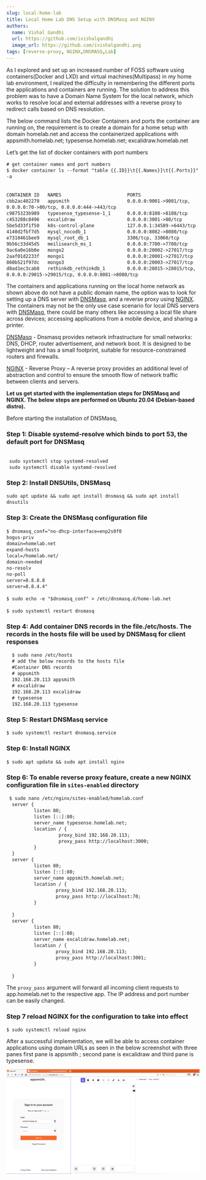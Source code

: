 ```yaml
---
slug: local-home-lab
title: Local Home Lab DNS Setup with DNSMasq and NGINX
authors:
  name: Vishal Gandhi
  url: https://github.com/ivishalgandhi
  image_url: https://github.com/ivishalgandhi.png
tags: [reverse-proxy, NGINX,DNSMASQ,Lab]
---
```


As I explored and set up an increased number of FOSS software using containers(Docker and LXD) and virtual machines(Multipass) in my home lab environment, I realized the difficulty in remembering the different ports the applications and containers are running. The solution to address this problem was to have a Domain Name System for the local network, which works to resolve local and external addresses with a reverse proxy to redirect calls based on DNS resolution.

<!--truncate-->


The below command lists the Docker Containers and ports the container are running on, the requirement is to create a domain for a home setup with domain homelab.net and access the containerized applications with appsmith.homelab.net; typesense.homelab.net; excalidraw.homelab.net

Let’s get the list of docker containers with port numbers

```shell
# get container names and port numbers
$ docker container ls --format "table {{.ID}}\t{{.Names}}\t{{.Ports}}" -a


CONTAINER ID   NAMES                        PORTS
cbb2ac402270   appsmith                     0.0.0.0:9001->9001/tcp, 0.0.0.0:70->80/tcp, 0.0.0.0:444->443/tcp
c9875323b989   typesense_typesense-1_1      0.0.0.0:8108->8108/tcp
c453288c8496   excalidraw                   0.0.0.0:3001->80/tcp
5be5d33f1f50   k8s-control-plane            127.0.0.1:34589->6443/tcp
4140d2fbf7d5   mysql_nocodb_1               0.0.0.0:8082->8080/tcp
e7310461bee9   mysql_root_db_1              3306/tcp, 33060/tcp
9b56c33d45d5   meilisearch_ms_1             0.0.0.0:7700->7700/tcp
9ac6a0e16b0e   mongo2                       0.0.0.0:20002->27017/tcp
2aaf01d2233f   mongo1                       0.0.0.0:20001->27017/tcp
860b521f97dc   mongo3                       0.0.0.0:20003->27017/tcp
d8ad1ec3cab8   rethinkdb_rethinkdb_1        0.0.0.0:28015->28015/tcp, 0.0.0.0:29015->29015/tcp, 0.0.0.0:8081->8080/tcp
```

The containers and applications running on the local home network as shown above do not have a public domain name, the option was to look for setting up a DNS server with [DNSMasq](https://thekelleys.org.uk/dnsmasq/doc.html), and a reverse proxy using [NGINX](https://www.nginx.com/). The containers may not be the only use case scenario for local DNS servers with [DNSMasq](https://thekelleys.org.uk/dnsmasq/doc.html), there could be many others like accessing a local file share across devices; accessing applications from a mobile device, and sharing a printer.


[DNSMasq](https://thekelleys.org.uk/dnsmasq/doc.html) - Dnsmasq provides network infrastructure for small networks: DNS, DHCP, router advertisement, and network boot. It is designed to be lightweight and has a small footprint, suitable for resource-constrained routers and firewalls.

[NGINX](https://www.nginx.com/) - Reverse Proxy – A reverse proxy provides an additional level of abstraction and control to ensure the smooth flow of network traffic between clients and servers.

**Let us get started with the implementation steps for DNSMasq and NGINX. The below steps are performed on Ubuntu 20.04 (Debian-based distro).**

Before starting the installation of DNSMasq, 

### Step 1: Disable systemd-resolve which binds to port 53, the default port for DNSMasq

```shell

 sudo systemctl stop systemd-resolved
 sudo systemctl disable systemd-resolved

```

### Step 2: Install DNSUtils, DNSMasq

```shell
sudo apt update && sudo apt install dnsmasq && sudo apt install dnsutils
```

### Step 3: Create the DNSMasq configuration file

```shell
$ dnsmasq_conf="no-dhcp-interface=enp2s0f0
bogus-priv
domain=homelab.net
expand-hosts
local=/homelab.net/
domain-needed
no-resolv
no-poll
server=8.8.8.8
server=8.8.4.4"

$ sudo echo -e "$dnsmasq_conf" > /etc/dnsmasq.d/home-lab.net 

$ sudo systemctl restart dnsmasq
```


### Step 4: Add container DNS records in the file./etc/hosts. The records in the hosts file will be used by DNSMasq for client responses

```shell
  $ sudo nano /etc/hosts  
  # add the below records to the hosts file
  #Container DNS records
  # appsmith
  192.168.20.113 appsmith
  # excalidraw
  192.168.20.113 excalidraw
  # typesense
  192.168.20.113 typesense
```

### Step 5: Restart DNSMasq service

```shell
$ sudo systemctl restart dnsmasq.service
```

### Step 6: Install NGINX

```shell
$ sudo apt update && sudo apt install nginx
```


### Step 6: To enable reverse proxy feature, create a new NGINX configuration file in `sites-enabled` directory

```shell
 $ sudo nano /etc/nginx/sites-enabled/homelab.conf
  server {
          listen 80;
          listen [::]:80;
          server_name typesense.homelab.net;
          location / {
                   proxy_bind 192.168.20.113;
                   proxy_pass http://localhost:3000;
          }
  }
  server {
          listen 80;
          listen [::]:80;
          server_name appsmith.homelab.net;
          location / {
                  proxy_bind 192.168.20.113;
                  proxy_pass http://localhost:70;
          }

  }
  server {
          listen 80;
          listen [::]:80;
          server_name excalidraw.homelab.net;
          location / {
                  proxy_bind 192.168.20.113;
                  proxy_pass http://localhost:3001;
          }

  }
```

The `proxy_pass` argument will forward all incoming client requests to app.homelab.net to the respective app. The IP address and port number can be easily changed.
 
### Step 7 reload NGINX for the configuration to take into effect
```shell 
$ sudo systemctl reload nginx
```
After a successful implementation, we will be able to access container applications using domain URLs as seen in the below screenshot with three panes first pane is appsmith ; second pane is excalidraw and third pane is typesense.

![local-home-lab-snapshot](2022-07-19-23-09-57.png)